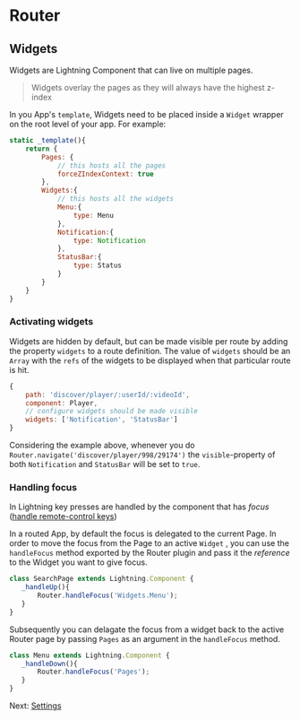 # Router

## Widgets

Widgets are Lightning Component that can live on multiple pages.

>  Widgets overlay the pages as they will always have the highest z-index

In you App's `template`, Widgets need to be placed inside a `Widget` wrapper on the root level of your app. For example:

```js
static _template(){
    return {
        Pages: {
            // this hosts all the pages
            forceZIndexContext: true
        },
        Widgets:{
            // this hosts all the widgets
            Menu:{
                type: Menu
            },
            Notification:{
                type: Notification
            },
            StatusBar:{
                type: Status
            }
        }
    }
}
```

### Activating widgets

Widgets are hidden by default, but can be made visible per route by adding the property `widgets` to a route definition.
The value of `widgets` should be an `Array` with the `refs` of the widgets to be displayed when that particular route is hit.

```js
{
    path: 'discover/player/:userId/:videoId',
    component: Player,
    // configure widgets should be made visible
    widgets: ['Notification', 'StatusBar']
}
```

Considering the example above, whenever you do `Router.navigate('discover/player/998/29174')` the `visible`-property of both `Notification` and `StatusBar` will be set to `true`.


### Handling focus

In Lightning key presses are handled by the component that has _focus_ ([handle remote-control keys](https://rdkcentral.github.io/Lightning/docs/focus/keyhandler))

In a routed App, by default the focus is delegated to the current Page. In order to move the focus from the Page to an
active `Widget` , you can use the `handleFocus` method exported by the Router plugin and pass it the _reference_ to the
Widget you want to give focus.

```js
class SearchPage extends Lightning.Component {
   _handleUp(){
       Router.handleFocus('Widgets.Menu');
   }
}
```

Subsequently you can delagate the focus from a widget back to the active Router page by passing `Pages` as an argument
in the `handleFocus` method.

```js
class Menu extends Lightning.Component {
   _handleDown(){
       Router.handleFocus('Pages');
   }
}
```

Next:
[Settings](plugins/router/settings.md)
